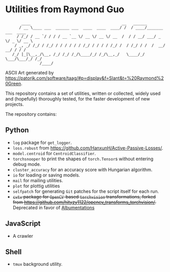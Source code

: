 # Utilities from Raymond Guo

```plaintext
       ____                                        __   ______
      / __ \____ ___  ______ ___  ____  ____  ____/ /  / ____/_______  ___  ____
     / /_/ / __ `/ / / / __ `__ \/ __ \/ __ \/ __  /  / / __/ ___/ _ \/ _ \/ __ \
    / _, _/ /_/ / /_/ / / / / / / /_/ / / / / /_/ /  / /_/ / /  /  __/  __/ / / /
   /_/ |_|\__,_/\__, /_/ /_/ /_/\____/_/ /_/\__,_/   \____/_/   \___/\___/_/ /_/
               /____/
```

ASCII Art generated by <https://patorjk.com/software/taag/#p=display&f=Slant&t=%20Raymond%20Green>.

This repository contains a set of utilities, written or collected, widely used and (hopefully) thoroughly tested, for the faster development of new projects.

The repository contains:

## Python

* `log` package for `get_logger`.
* `loss.robust` from <https://github.com/HanxunH/Active-Passive-Losses/>.
* `model.centroid` for `CentroidClassifier`.
* `torchsnooper` to print the shapes of `torch.Tensor`s without entering debug mode.
* `cluster_accuracy` for an accuracy score with Hungarian algorithm.
* `io` for loading or saving models.
* `mail` for mailing utilities.
* `plot` for plottig utilities
* `selfpatch` for generating `Git` patches for the script itself for each run.
* ~~`cvtv` package for `OpenCV`-based `torchvision` transformations, forked from <https://github.com/hityzy1122/opencv_transforms_torchvision/>.~~ Deprecated in favor of [Albumentations](https://albumentations.ai/)

## JavaScript

* A crawler

## Shell

* `tmux` background utility.
